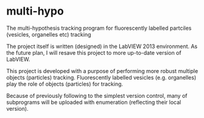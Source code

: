# multi-hypo
The multi-hypothesis tracking program for fluorescently labelled partciles (vesicles, organelles etc) tracking

The project itself is written (designed) in the LabVIEW 2013 environment. 
As the future plan, I will resave this project to more up-to-date version of LabVIEW. 

This project is developed with a purpose of performing more robust multiple objects (particles) tracking. Fluorescently labelled vesicles (e.g. organelles) play the role of objects (particles) 
for tracking.

Because of previously following to the simplest version control, many of subprograms will be uploaded with enumeration (reflecting their local version). 
